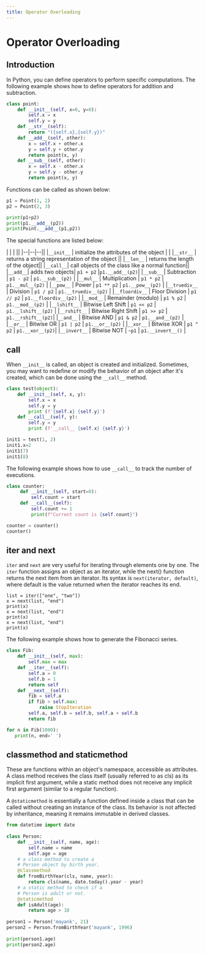 ```yaml
---
title: Operator Overloading
---
```


# Operator Overloading

## Introduction
In Python, you can define operators to perform specific computations. The following example shows how to define operators for addition and subtraction.

```python
class point:
    def __init__(self, x=0, y=0):
        self.x = x
        self.y = y
    def __str__(self):
        return "({self.x},{self.y})"
    def __add__(self, other):
        x = self.x + other.x
        y = self.y + other.y
        return point(x, y)
    def __sub__(self, other):
        x = self.x - other.x
        y = self.y - other.y
        return point(x, y)
```

Functions can be called as shown below:

```python
p1 = Point(1, 2)
p2 = Point(2, 3)

print(p1+p2)
print(p1.__add__(p2))
print(Point.__add__(p1,p2))
```

The special functions are listed below:

|  |  | ||
|--|--|--||
|`__init__`  | initialize the attributes of the object       | |
|`__str__`   | returns a string representation of the object ||
|`__len__` | returns the length of the object||
|`__call__`| call objects of the class like a normal function||
|`__add__`| adds two objects| `p1 + p2`  |`p1.__add__(p2)`|
|`__sub__` | Subtraction | `p1 - p2` | `p1.__sub__(p2)` |
|`__mul__` | Multiplication | `p1 * p2` | `p1.__mul__(p2)` |
|`__pow__` | Power | `p1 ** p2`  | `p1.__pow__(p2)` |
|`__truediv__` | Division | `p1 / p2` | `p1.__truediv__(p2)` |
|`__floordiv__` | Floor Division | `p1 // p2` | `p1.__floordiv__(p2)` |
|`__mod__` | Remainder (modulo) | `p1 % p2` | `p1.__mod__(p2)` |
|`__lshift__` | Bitwise Left Shift | `p1 << p2` | `p1.__lshift__(p2)` |
|`__rshift__` | Bitwise Right Shift | `p1 >> p2` | `p1.__rshift__(p2)`|
|`__and__` | Bitwise AND | `p1 & p2` | `p1.__and__(p2)` |
|`__or__` | Bitwise OR | `p1 | p2` | `p1.__or__(p2)` |
|`__xor__` | Bitwise XOR | `p1 ^ p2` |  `p1.__xor__(p2)`| 
|`__invert__` | Bitwise NOT | `~p1`  | `p1.__invert__()` |



## call 
When `__init__` is called, an object is created and initialized. Sometimes, you may want to redefine or modify the behavior of an object after it's created, which can be done using the `__call__` method.

``` python
class test(object):
    def __init__(self, x, y):
        self.x = x
        self.y = y
        print (f'{self.x} {self.y}')
    def __call__(self, y):
        self.y = y
        print (f'__call__ {self.x} {self.y}')

init1 = test(1, 2)
init1.x=2
init1(7)
init1(8)
```

The following example shows how to use `__call__` to track the number of executions.


```python
class counter:
     def __init__(self, start=0):
         self.count = start
     def __call__(self):
         self.count += 1
         print(f"Current count is {self.count}")

counter = counter()
counter()
```


## iter and next
`iter` and `next` are very useful for iterating through elements one by one. The `iter` function assigns an object as an iterator, while the next() function returns the next item from an iterator. Its syntax is `next(iterator, default)`, where default is the value returned when the iterator reaches its end.

```
list = iter(["one", "two"])
x = next(list, "end")
print(x)
x = next(list, "end")
print(x)
x = next(list, "end")
print(x)
```

The following example shows how to generate the Fibonacci series.

```python
class Fib:                                        
    def __init__(self, max):                      
        self.max = max
    def __iter__(self):                           
        self.a = 0
        self.b = 1
        return self
    def __next__(self):                           
        fib = self.a
        if fib > self.max:
            raise StopIteration                   
        self.a, self.b = self.b, self.a + self.b
        return fib       
```
``` python
for n in Fib(1000):
   print(n, end=' ')
```


## classmethod and staticmethod
These are functions within an object's namespace, accessible as attributes. A class method receives the class itself (usually referred to as cls) as its implicit first argument, while a static method does not receive any implicit first argument (similar to a regular function).

A `@staticmethod` is essentially a function defined inside a class that can be called without creating an instance of the class. Its behavior is not affected by inheritance, meaning it remains immutable in derived classes.

``` python 
from datetime import date
 
class Person:
    def __init__(self, name, age):
        self.name = name
        self.age = age
    # a class method to create a
    # Person object by birth year.
    @classmethod
    def fromBirthYear(cls, name, year):
        return cls(name, date.today().year - year)
    # a static method to check if a
    # Person is adult or not.
    @staticmethod
    def isAdult(age):
        return age > 18
 
person1 = Person('mayank', 21)
person2 = Person.fromBirthYear('mayank', 1996)
 
print(person1.age)
print(person2.age)
```
